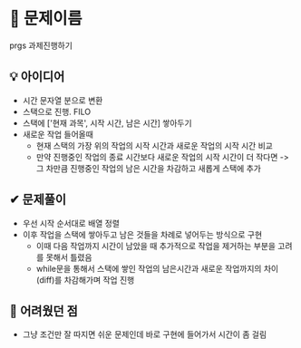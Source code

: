 # 🔎 문제이름

prgs 과제진행하기

## 💡 아이디어

- 시간 문자열 분으로 변환
- 스택으로 진행. FILO
- 스택에 ['현재 과목', 시작 시간, 남은 시간] 쌓아두기
- 새로운 작업 들어올때
  - 현재 스택의 가장 위의 작업의 시작 시간과 새로운 작업의 시작 시간 비교
  - 만약 진행중인 작업의 종료 시간보다 새로운 작업의 시작 시간이 더 작다면 -> 그 차만큼 진행중인 작업의 남은 시간을 차감하고 새롭게 스택에 추가

## ✔ 문제풀이

- 우선 시작 순서대로 배열 정렬
- 이후 작업을 스택에 쌓아두고 남은 것들을 차례로 넣어두는 방식으로 구현
  - 이때 다음 작업까지 시간이 남았을 때 추가적으로 작업을 제거하는 부분을 고려를 못해서 틀렸음
  - while문을 통해서 스택에 쌓인 작업의 남은시간과 새로운 작업까지의 차이 (diff)를 차감해가며 작업 진행

## 🤕 어려웠던 점

- 그냥 조건만 잘 따지면 쉬운 문제인데 바로 구현에 들어가서 시간이 좀 걸림
